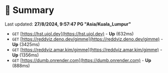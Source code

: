 # 📖 Summary
Last updated: **27/8/2024, 9:57:47 PG "Asia/Kuala_Lumpur"**

- `GET` [https://hst.ujol.dev](https://hst.ujol.dev) - **Up** (632ms)
- `GET` [https://reddviz.deno.dev/gimme](https://reddviz.deno.dev/gimme) - **Up** (3425ms)
- `GET` [https://reddviz.amar.kim/gimme](https://reddviz.amar.kim/gimme) - **Up** (1356ms)
- `GET` [https://dumb.onrender.com](https://dumb.onrender.com) - **Up** (888ms)
